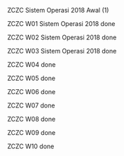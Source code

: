 ZCZC Sistem Operasi 2018 Awal (1)

ZCZC W01 Sistem Operasi 2018 done

ZCZC W02 Sistem Operasi 2018 done

ZCZC W03 Sistem Operasi 2018 done

ZCZC W04 done

ZCZC W05 done

ZCZC W06 done

ZCZC W07 done

ZCZC W08 done

ZCZC W09 done

ZCZC W10 done
